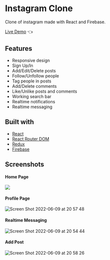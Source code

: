 # Instagram Clone

Clone of instagram made with React and Firebase.

[Live Demo](https://igips.github.io/instagram-clone/) :point_left:

## Features
* Responsive design
* Sign Up/In
* Add/Edit/Delete posts
* Follow/Unfollow people
* Tag people in posts
* Add/Delete comments
* Like/Unlike posts and comments
* Working search bar
* Realtime notifications
* Realtime messaging

## Built with
- [React](https://reactjs.org/)
- [React Router DOM](https://www.npmjs.com/package/react-router-dom)
- [Redux](https://redux.js.org/)
- [Firebase](https://firebase.google.com/)

## Screenshots

#### Home Page
![](gif.gif)

#### Profile Page
![Screen Shot 2022-06-09 at 20 57 48](https://user-images.githubusercontent.com/33441779/172925751-b0fde2d9-7227-46d2-b511-c923722f7dd8.png)

#### Realtime Messaging
![Screen Shot 2022-06-09 at 20 54 44](https://user-images.githubusercontent.com/33441779/172925831-ad6ee940-bd22-41c6-a75b-4f4fb1586699.png)

#### Add Post
![Screen Shot 2022-06-09 at 20 58 26](https://user-images.githubusercontent.com/33441779/172925858-f74a563c-f48e-4790-9130-ca2f95ddcd6d.png)




